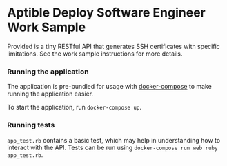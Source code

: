 # Aptible Deploy Software Engineer Work Sample

Provided is a tiny RESTful API that generates SSH certificates
with specific limitations. See the work sample instructions for
more details.

### Running the application

The application is pre-bundled for usage with 
[docker-compose](https://docs.docker.com/compose/gettingstarted/) 
to make running the application easier.

To start the application, run `docker-compose up`.

### Running tests
`app_test.rb` contains a basic test, which may help in
understanding how to interact with the API. Tests can
be run using `docker-compose run web ruby app_test.rb`.
